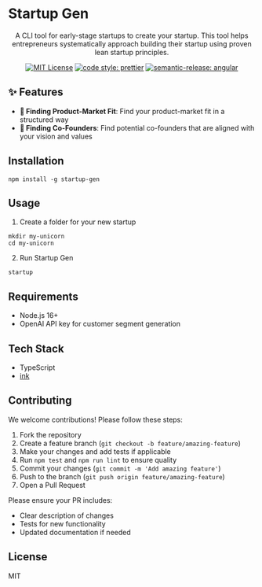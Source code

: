 # Startup Gen

<div align="center">

A CLI tool for early-stage startups to create your startup. This tool helps entrepreneurs systematically approach building their startup using proven lean startup principles.

[![MIT License](https://img.shields.io/badge/License-MIT-green.svg)](https://choosealicense.com/licenses/mit/)
[![code style: prettier](https://img.shields.io/badge/code_style-prettier-ff69b4.svg?style=flat-square)](https://github.com/prettier/prettier)
[![semantic-release: angular](https://img.shields.io/badge/semantic--release-angular-e10079?logo=semantic-release)](https://github.com/semantic-release/semantic-release)

</div>

## ✨ Features

- **📱 Finding Product-Market Fit**: Find your product-market fit in a structured way
- **🧍 Finding Co-Founders**: Find potential co-founders that are aligned with your vision and values

## Installation

```
npm install -g startup-gen
```

## Usage

1. Create a folder for your new startup

```
mkdir my-unicorn
cd my-unicorn
```

2. Run Startup Gen

```
startup
```

## Requirements

- Node.js 16+
- OpenAI API key for customer segment generation

## Tech Stack
- TypeScript
- [ink](https://github.com/vadimdemedes/ink)

## Contributing

We welcome contributions! Please follow these steps:

1. Fork the repository
2. Create a feature branch (`git checkout -b feature/amazing-feature`)
3. Make your changes and add tests if applicable
4. Run `npm test` and `npm run lint` to ensure quality
5. Commit your changes (`git commit -m 'Add amazing feature'`)
6. Push to the branch (`git push origin feature/amazing-feature`)
7. Open a Pull Request

Please ensure your PR includes:
- Clear description of changes
- Tests for new functionality
- Updated documentation if needed

## License

MIT
